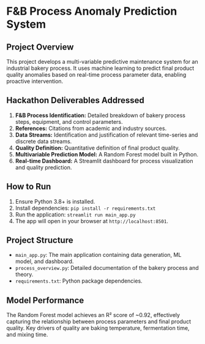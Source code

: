 # F&B Process Anomaly Prediction System

## Project Overview
This project develops a multi-variable predictive maintenance system for an industrial bakery process. It uses machine learning to predict final product quality anomalies based on real-time process parameter data, enabling proactive intervention.

## Hackathon Deliverables Addressed
1.  **F&B Process Identification:** Detailed breakdown of bakery process steps, equipment, and control parameters.
2.  **References:** Citations from academic and industry sources.
3.  **Data Streams:** Identification and justification of relevant time-series and discrete data streams.
4.  **Quality Definition:** Quantitative definition of final product quality.
5.  **Multivariable Prediction Model:** A Random Forest model built in Python.
6.  **Real-time Dashboard:** A Streamlit dashboard for process visualization and quality prediction.

## How to Run
1.  Ensure Python 3.8+ is installed.
2.  Install dependencies: `pip install -r requirements.txt`
3.  Run the application: `streamlit run main_app.py`
4.  The app will open in your browser at `http://localhost:8501`.

## Project Structure
- `main_app.py`: The main application containing data generation, ML model, and dashboard.
- `process_overview.py`: Detailed documentation of the bakery process and theory.
- `requirements.txt`: Python package dependencies.

## Model Performance
The Random Forest model achieves an R² score of ~0.92, effectively capturing the relationship between process parameters and final product quality. Key drivers of quality are baking temperature, fermentation time, and mixing time.